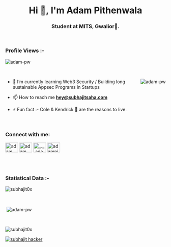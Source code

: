 
<h1 align="center">Hi 👋, I'm Adam Pithenwala</h1>
<h3 align="center">Student at MITS, Gwalior🌟.</h3>

<br>

<p align="right"> <h3>Profile Views :-</h3> <img src="https://komarev.com/ghpvc/?username=subhajit0x&label=Profile%20views&color=0e75b6&style=flat"
    alt="adam-pw" /> 
  </p>

<br>

<p><img align="right" src="https://github.com/Adam-pw/Adam-pw/blob/main/animation_500_kxa883sd.gif" alt="adam-pw" /></p>


- 🌱 I’m currently learning Web3 Security / Building long sustainable Appsec Programs in Startups

- 📫 How to reach me **hey@subhajitsaha.com**

- ⚡ Fun fact :- Cole & Kendrick 🎵 are the reasons to live.

<br>

<h3 align="left">Connect with me:</h3>
<p align="left">
  <a href="https://www.linkedin.com/in/subhajitsaha0x/" target="blank"><img align="center"
      src="https://raw.githubusercontent.com/rahuldkjain/github-profile-readme-generator/master/src/images/icons/Social/linked-in-alt.svg"
      alt="adam pithewan" height="30" width="40" /></a> 
  <a href="https://fb.com/subhajitsaha0x" target="blank"><img align="center"
      src="https://raw.githubusercontent.com/rahuldkjain/github-profile-readme-generator/master/src/images/icons/Social/facebook.svg"
      alt="adam pithen wala" height="30" width="40" /></a> 
  <a href="https://instagram.com/subhajitsaha0x" target="blank"><img align="center"
      src="https://raw.githubusercontent.com/rahuldkjain/github-profile-readme-generator/master/src/images/icons/Social/instagram.svg"
      alt="_._.adam._" height="30" width="40" /></a> 
 <a href="https://twitter.com/subhajitsaha0x" target="blank"><img align="center"
      src="https://raw.githubusercontent.com/rahuldkjain/github-profile-readme-generator/master/src/images/icons/Social/twitter.svg"
      alt="adampithewan" height="30" width="40" /></a> 
</p>

<br>

<br>

<h3>Statistical Data :-</h3>
<p><img align="center"
    src="https://github-readme-stats.vercel.app/api/top-langs?username=subhajit0x&show_icons=true&locale=en&bg_color=0d1117&text_color=ffffff&layout=compact"
    alt="subhajit0x" 
    bg_color=#808080/></p>

<br>

<p>&nbsp;<img align="center" src="https://github-readme-stats.vercel.app/api?username=subhajit0x&show_icons=true&locale=en&bg_color=0d1117&text_color=ffffff&repo=convoychat"
    alt="adam-pw" /></p>

<br>

<p><img align="center" src="https://github-readme-streak-stats.herokuapp.com/?user=subhajit0x&theme=dark&background=0d1117&date_format=M%20j%5B%2C%20Y%5D" alt="subhajit0x" /></p>

<!-- <br>
<h3>Trophies :-</h3>
<p align="left"> <a href="https://github.com/ryo-ma/github-profile-trophy"><img
      src="https://github-profile-trophy.vercel.app/?username=subhajit0x&bg_color=0d1117&text_color=ffffff" alt="subhajit0x" /></a> </p> -->
      
<p align="left"> <a href="https://twitter.com/subhajitsaha0x" target="blank"><img
      src="https://img.shields.io/twitter/follow/?logo=twitter&style=for-the-badge" alt="subhajit hacker" /></a> </p>
